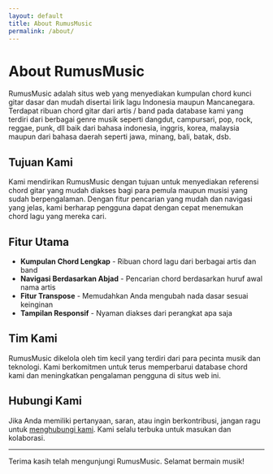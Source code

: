 ```yaml
---
layout: default
title: About RumusMusic
permalink: /about/
---
```


# About RumusMusic

RumusMusic adalah situs web yang menyediakan kumpulan chord kunci gitar dasar dan mudah disertai lirik lagu Indonesia maupun Mancanegara. Terdapat ribuan chord gitar dari artis / band pada database kami yang terdiri dari berbagai genre musik seperti dangdut, campursari, pop, rock, reggae, punk, dll baik dari bahasa indonesia, inggris, korea, malaysia maupun dari bahasa daerah seperti jawa, minang, bali, batak, dsb.

## Tujuan Kami

Kami mendirikan RumusMusic dengan tujuan untuk menyediakan referensi chord gitar yang mudah diakses bagi para pemula maupun musisi yang sudah berpengalaman. Dengan fitur pencarian yang mudah dan navigasi yang jelas, kami berharap pengguna dapat dengan cepat menemukan chord lagu yang mereka cari.

## Fitur Utama

- **Kumpulan Chord Lengkap** - Ribuan chord lagu dari berbagai artis dan band
- **Navigasi Berdasarkan Abjad** - Pencarian chord berdasarkan huruf awal nama artis
- **Fitur Transpose** - Memudahkan Anda mengubah nada dasar sesuai keinginan
- **Tampilan Responsif** - Nyaman diakses dari perangkat apa saja

## Tim Kami

RumusMusic dikelola oleh tim kecil yang terdiri dari para pecinta musik dan teknologi. Kami berkomitmen untuk terus memperbarui database chord kami dan meningkatkan pengalaman pengguna di situs web ini.

## Hubungi Kami

Jika Anda memiliki pertanyaan, saran, atau ingin berkontribusi, jangan ragu untuk [menghubungi kami](/contact/). Kami selalu terbuka untuk masukan dan kolaborasi.

---

Terima kasih telah mengunjungi RumusMusic. Selamat bermain musik!